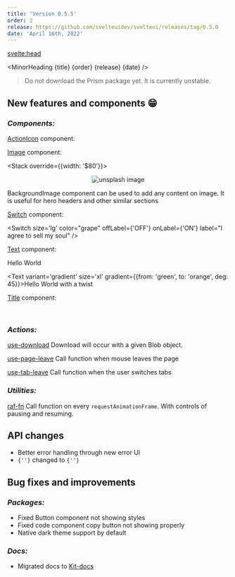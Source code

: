 ```yaml
---
title: 'Version 0.5.5'
order: 2
release: https://github.com/svelteuidev/svelteui/releases/tag/0.5.0
date: 'April 16th, 2022'
---
```


<script lang='ts'>
    import { ActionIcon, Image, Switch, Text, Title, BackgroundImage, Group, Center, Stack } from '@svelteuidev/core'
    import { GithubLogo } from 'radix-icons-svelte';
    import { MinorHeading } from '$lib/components';
    import { base } from '$app/paths';
</script>

<svelte:head>

  <title>{title} - SvelteUI</title>
</svelte:head>

<MinorHeading {title} {order} {release} {date} />

> Do not download the Prism package yet. It is currently unstable.

## New features and components 😁

### _Components:_

[ActionIcon]({base}/core/action-icon) component:

<Group>
    <ActionIcon variant='default' />
    <ActionIcon variant='filled' color='blue' size='xl' >
        <GithubLogo />
    </ActionIcon>
</Group>

[Image]({base}/core/image) component:

<Stack override={{width: '$80'}}>

<Center>
    <Image
    src="https://images.unsplash.com/photo-1648753532185-77d83918b809?ixlib=rb-1.2.1&ixid=MnwxMjA3fDB8MHxwaG90by1wYWdlfHx8fGVufDB8fHx8&auto=format&fit=crop&w=1062&q=80"
    height={240}
    alt="unsplash image"
    radius='lg'
    />
</Center>

<BackgroundImage src="https://images.unsplash.com/photo-1649014048485-590f93c42936?ixlib=rb-1.2.1&ixid=MnwxMjA3fDB8MHxwaG90by1wYWdlfHx8fGVufDB8fHx8&auto=format&fit=crop&w=987&q=80" radius='md'>

BackgroundImage component can be used to add any content on image. It is useful for hero headers
and other similar sections

</BackgroundImage>
</Stack>

[Switch]({base}/core/switch) component:

<Switch size='lg' color="grape" offLabel={'OFF'} onLabel={'ON'} label="I agree to sell my soul" />

[Text]({base}/core/text) component:

<Text color='dimmed' size='xl'>Hello World</Text>

<Text variant='gradient' size='xl' gradient={{from: 'green', to: 'orange', deg: 45}}>Hello World with a twist</Text>

[Title]({base}/core/title) component:

<Title variant='gradient' order={1}>This is a title</Title>
<Title color='red' order={5}>This is too</Title>

<br />

### _Actions:_

[use-download]({base}/actions/use-download) Download will occur with a given Blob object.

[use-page-leave]({base}/actions/use-page-leave) Call function when mouse leaves the page

[use-tab-leave]({base}/actions/use-tab-leave) Call function when the user switches tabs

### _Utilities:_

[raf-fn]({base}/utilities/raf-fn) Call function on every `requestAnimationFrame`. With controls of pausing and resuming.

## API changes

- Better error handling through new error UI
- <code>{'<SvelteuiWrapper />'}</code> changed to <code>{'<SvelteUIProvider />'}</code>

## Bug fixes and improvements

### _Packages:_

- Fixed Button component not showing styles
- Fixed code component copy button not showing properly
- Native dark theme support by default

### _Docs:_

- Migrated docs to [Kit-docs](https://kit-docs.svelteness.dev)
